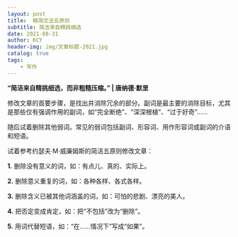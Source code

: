 ```yaml
---
layout: post
title:  精简文法五原则
subtitle: 简洁来自精挑细选
date: 2021-08-31
author: KCY
header-img: img/文章标题-2021.jpg
catalog: true
tags:
    - 写作
---
```


<strong>“简洁来自精挑细选，而非粗糙压缩。” | 唐纳德·默里</strong>

修改文章的首要步骤，是找出并消除冗余的部分。副词是最主要的消除目标，尤其是那些仅有强调作用的副词，如“完全断绝”、“深深根植”、“过于好奇”……

随后试着删除其他弱词。常见的弱词包括副词、形容词、用作形容词或副词的介语和短语。

试着参考约瑟夫·M·威廉姆斯的简洁五原则修改文章：

**1.** 删除没有意义的词，如：有点儿、真的、实际上。

**2.** 删除意义重复的词，如：各种各样、各式各样。

**3.** 删除含义已被其他词涵盖的词，如：可怕的悲剧、漂亮的美人。

**4.** 把否定变成肯定，如：把“不包括”改为“删除”。

**5.** 用词代替短语，如：“在……情况下”写成“如果”。
